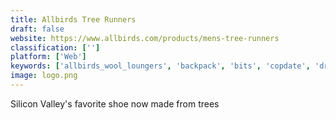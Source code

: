 ```yaml
---
title: Allbirds Tree Runners
draft: false 
website: https://www.allbirds.com/products/mens-tree-runners
classification: ['']
platform: ['Web']
keywords: ['allbirds_wool_loungers', 'backpack', 'bits', 'copdate', 'dry_steppers', 'flaneurz', 'freeadstime.org', 'goat_codes', 'gumshoe', 'korduene', 'miix_footwear', 'nike_adventure_club', 'puma_fi', 'slang', 'sneakers123', 'stockx', 'toy_maker_by_astroprint', 'vessi_shoes']
image: logo.png
---
```

Silicon Valley's favorite shoe now made from trees